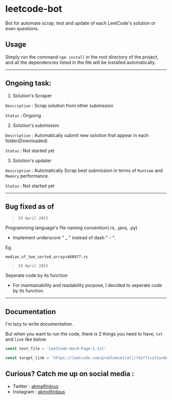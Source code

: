 # leetcode-bot
Bot for automate scrap, test and update of each LeetCode's solution or even questions.

## Usage

Simply run the command `npm install` in the root directory of the project, and all the dependencies listed in the file will be installed automatically.
___

## Ongoing task:

1. Solution's Scraper 

`Description` : Scrap solution from other submission

`Status` : Ongoing

2. Solution's submission

`Description` : Automatically submit new solution that appear in each folder(Downloaded)

`Status` : Not started yet

3. Solution's updater

`Description` : Automatically Scrap best submission in terms of `Runtime` and `Memory` performance. 

`Status` : Not started yet

___

## Bug fixed as of 

> `19 April 2023`

Programming language's file naming convention(.rs, .java, .py)

- Implement underscore " _ " instead of dash " - ". 

Eg.
```
median_of_two_sorted_arrays468977.rs
```

> `24 April 2023`

Seperate code by its function
- For maintainability and readability purpose, I decided to seperate code by its function.
___

## Documentation

I'm lazy to write documentation.

But when you want to run the code, there is 2 things you need to have, `txt` and `link` like below

```javascript
const text_file = 'LeetCode-Hard-Page-1.txt'

const target_link = 'https://leetcode.com/problemset/all/?difficulty=HARD&page=1';
```

## Curious? Catch me up on social media :

- Twitter : [akmalfirdxus](https://twitter.com/akmalfirdxus)
- Instagram : [akmxlfirdaus](https://www.instagram.com/akmxlfirdaus/)

